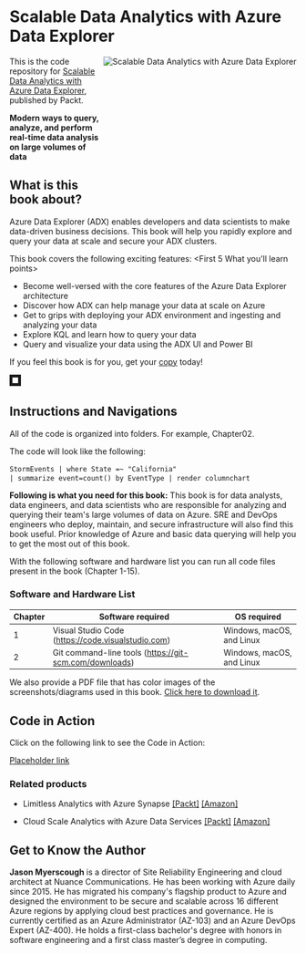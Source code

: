# Scalable Data Analytics with Azure Data Explorer

<a href="https://www.packtpub.com/product/scalable-data-analytics-with-azure-data-explorer/9781801078542"><img src="https://static.packt-cdn.com/products/9781801078542/cover/smaller" alt="Scalable Data Analytics with Azure Data Explorer" height="256px" align="right"></a>

This is the code repository for [Scalable Data Analytics with Azure Data Explorer](https://www.packtpub.com/product/scalable-data-analytics-with-azure-data-explorer/9781801078542), published by Packt.

**Modern ways to query, analyze, and perform real-time data analysis on large volumes of data**

## What is this book about?
Azure Data Explorer (ADX) enables developers and data scientists to make data-driven business decisions. This book will help you rapidly explore and query your data at scale and secure your ADX clusters.

This book covers the following exciting features: <First 5 What you'll learn points>
* Become well-versed with the core features of the Azure Data Explorer architecture
* Discover how ADX can help manage your data at scale on Azure
* Get to grips with deploying your ADX environment and ingesting and analyzing your data
* Explore KQL and learn how to query your data
* Query and visualize your data using the ADX UI and Power BI

If you feel this book is for you, get your [copy](https://www.amazon.com/dp/1801078548) today!

<a href="https://www.packtpub.com/?utm_source=github&utm_medium=banner&utm_campaign=GitHubBanner"><img src="https://raw.githubusercontent.com/PacktPublishing/GitHub/master/GitHub.png" 
alt="https://www.packtpub.com/" border="5" /></a>


## Instructions and Navigations
All of the code is organized into folders. For example, Chapter02.

The code will look like the following:
```
StormEvents | where State =~ "California"
| summarize event=count() by EventType | render columnchart
```

**Following is what you need for this book:**
This book is for data analysts, data engineers, and data scientists who are responsible for analyzing and querying their team's large volumes of data on Azure. SRE and DevOps engineers who deploy, maintain, and secure infrastructure will also find this book useful. Prior knowledge of Azure and basic data querying will help you to get the most out of this book.

With the following software and hardware list you can run all code files present in the book (Chapter 1-15).

### Software and Hardware List

| Chapter  | Software required                   | OS required                        |
| -------- | ------------------------------------| -----------------------------------|
| 1        | Visual Studio Code (https://code.visualstudio.com)                | Windows, macOS, and Linux  |
| 2        | Git command-line tools (https://git-scm.com/downloads)        | Windows, macOS, and Linux  |


We also provide a PDF file that has color images of the screenshots/diagrams used in this book. [Click here to download it](https://static.packt-cdn.com/downloads/9781801078542_ColorImages.pdf).

## Code in Action

Click on the following link to see the Code in Action:

[Placeholder link](https://bit.ly/3uw1w2U)

### Related products 
* Limitless Analytics with Azure Synapse [[Packt]](https://www.packtpub.com/product/limitless-analytics-with-azure-synapse/9781800205659) [[Amazon]](https://www.amazon.com/dp/1800205651)

* Cloud Scale Analytics with Azure Data Services [[Packt]](https://www.packtpub.com/product/cloud-scale-analytics-with-azure-data-services/9781800562936) [[Amazon]](https://www.amazon.com/dp/1800562934)

## Get to Know the Author
**Jason Myerscough**
is a director of Site Reliability Engineering and cloud architect at Nuance Communications. He has been working with Azure daily since 2015. He has migrated his company's flagship product to Azure and designed the environment to be secure and scalable across 16 different Azure regions by applying cloud best practices and governance. He is currently certified as an Azure Administrator (AZ-103) and an Azure DevOps Expert (AZ-400). He holds a first-class bachelor's degree with honors in software engineering and a first class master’s degree in computing.
